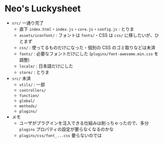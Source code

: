 # Neo's Luckysheet

- `src/` 一通り完了
    - 直下 `index.html`・`index.js`・`core.js`・`config.js` : とりま
    - `assets/iconfont/` : フォントは `fonts/`・CSS は `css/` に移したいが、ひとまず
    - `css/` : 使ってるものだけになった・個別の CSS のゴミ取りなどは未済
    - `fonts/` : 必要なフォントだけにした (`plugins/font-awesome.min.css` を調整)
    - `locale/` : 日本語だけにした
    - `store/` : とりま
- `src/` 未済
    - `utils/` : 一部
    - `controllers/`
    - `function/`
    - `global/`
    - `methods/`
    - `plugins/`
- メモ
    - ユーザがプラグインを注入できる仕組みは削っちゃったので、多分 `plugins` プロパティの設定が要らなくなるのかな
    - `plugins/css/font_...css` 要らないのでは
